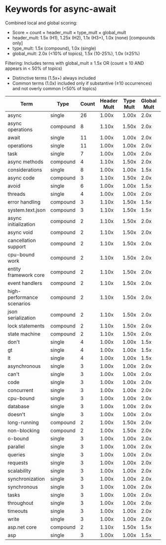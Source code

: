 # Keywords for async-await

Combined local and global scoring:
- Score = count × header_mult × type_mult × global_mult
- header_mult: 1.5x (H1), 1.25x (H2), 1.1x (H3+), 1.0x (none) [compounds only]
- type_mult: 1.5x (compound), 1.0x (single)
- global_mult: 2.0x (<10% of topics), 1.5x (10-25%), 1.0x (≥25%)

Filtering: Includes terms with global_mult ≥ 1.5x OR (count ≥ 10 AND appears in < 50% of topics)
- Distinctive terms (1.5x+) always included
- Common terms (1.0x) included only if substantive (≥10 occurrences) and not overly common (<50% of topics)

| Term | Type | Count | Header Mult | Type Mult | Global Mult | Score |
|------|------|-------|-------------|-----------|-------------|-------|
| async | single | 26 | 1.00x | 1.00x | 2.0x | 52.000 |
| async operations | compound | 8 | 1.10x | 1.50x | 2.0x | 26.400 |
| await | single | 11 | 1.00x | 1.00x | 2.0x | 22.000 |
| operations | single | 11 | 1.00x | 1.00x | 2.0x | 22.000 |
| task | single | 7 | 1.00x | 1.00x | 2.0x | 14.000 |
| async methods | compound | 4 | 1.10x | 1.50x | 2.0x | 13.200 |
| considerations | single | 8 | 1.00x | 1.00x | 1.5x | 12.000 |
| async code | compound | 3 | 1.10x | 1.50x | 2.0x | 9.900 |
| avoid | single | 6 | 1.00x | 1.00x | 1.5x | 9.000 |
| threads | single | 4 | 1.00x | 1.00x | 2.0x | 8.000 |
| error handling | compound | 3 | 1.10x | 1.50x | 1.5x | 7.425 |
| system.text.json | compound | 3 | 1.10x | 1.50x | 1.5x | 7.425 |
| async initialization | compound | 2 | 1.10x | 1.50x | 2.0x | 6.600 |
| async void | compound | 2 | 1.10x | 1.50x | 2.0x | 6.600 |
| cancellation support | compound | 2 | 1.10x | 1.50x | 2.0x | 6.600 |
| cpu-bound work | compound | 2 | 1.10x | 1.50x | 2.0x | 6.600 |
| entity framework core | compound | 2 | 1.10x | 1.50x | 2.0x | 6.600 |
| event handlers | compound | 2 | 1.10x | 1.50x | 2.0x | 6.600 |
| high-performance scenarios | compound | 2 | 1.10x | 1.50x | 2.0x | 6.600 |
| json serialization | compound | 2 | 1.10x | 1.50x | 2.0x | 6.600 |
| lock statements | compound | 2 | 1.10x | 1.50x | 2.0x | 6.600 |
| state machine | compound | 2 | 1.10x | 1.50x | 2.0x | 6.600 |
| don't | single | 4 | 1.00x | 1.00x | 1.5x | 6.000 |
| gt | single | 4 | 1.00x | 1.00x | 1.5x | 6.000 |
| lt | single | 4 | 1.00x | 1.00x | 1.5x | 6.000 |
| asynchronous | single | 3 | 1.00x | 1.00x | 2.0x | 6.000 |
| can't | single | 3 | 1.00x | 1.00x | 2.0x | 6.000 |
| code | single | 3 | 1.00x | 1.00x | 2.0x | 6.000 |
| concurrent | single | 3 | 1.00x | 1.00x | 2.0x | 6.000 |
| cpu-bound | single | 3 | 1.00x | 1.00x | 2.0x | 6.000 |
| database | single | 3 | 1.00x | 1.00x | 2.0x | 6.000 |
| doesn't | single | 3 | 1.00x | 1.00x | 2.0x | 6.000 |
| long-running | compound | 2 | 1.00x | 1.50x | 2.0x | 6.000 |
| non-blocking | compound | 2 | 1.00x | 1.50x | 2.0x | 6.000 |
| o-bound | single | 3 | 1.00x | 1.00x | 2.0x | 6.000 |
| parallel | single | 3 | 1.00x | 1.00x | 2.0x | 6.000 |
| queries | single | 3 | 1.00x | 1.00x | 2.0x | 6.000 |
| requests | single | 3 | 1.00x | 1.00x | 2.0x | 6.000 |
| scalability | single | 3 | 1.00x | 1.00x | 2.0x | 6.000 |
| synchronization | single | 3 | 1.00x | 1.00x | 2.0x | 6.000 |
| synchronous | single | 3 | 1.00x | 1.00x | 2.0x | 6.000 |
| tasks | single | 3 | 1.00x | 1.00x | 2.0x | 6.000 |
| throughout | single | 3 | 1.00x | 1.00x | 2.0x | 6.000 |
| timeouts | single | 3 | 1.00x | 1.00x | 2.0x | 6.000 |
| write | single | 3 | 1.00x | 1.00x | 2.0x | 6.000 |
| asp.net core | compound | 2 | 1.10x | 1.50x | 1.5x | 4.950 |
| asp | single | 3 | 1.00x | 1.00x | 1.5x | 4.500 |
